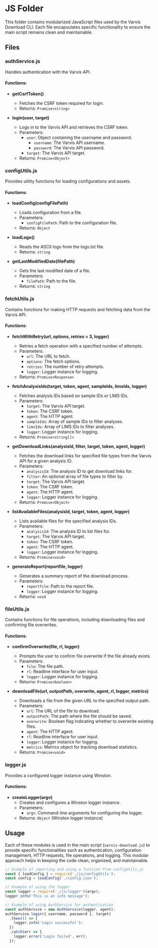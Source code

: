 # JS Folder

This folder contains modularized JavaScript files used by the Varvis Download CLI. Each file encapsulates specific functionality to ensure the main script remains clean and maintainable.

## Files

### authService.js

Handles authentication with the Varvis API.

#### Functions:

- **getCsrfToken()**
  - Fetches the CSRF token required for login.
  - Returns: `Promise<string>`

- **login(user, target)**
  - Logs in to the Varvis API and retrieves the CSRF token.
  - Parameters:
    - `user`: Object containing the username and password.
      - `username`: The Varvis API username.
      - `password`: The Varvis API password.
    - `target`: The Varvis API target.
  - Returns: `Promise<Object>`

### configUtils.js

Provides utility functions for loading configurations and assets.

#### Functions:

- **loadConfig(configFilePath)**
  - Loads configuration from a file.
  - Parameters:
    - `configFilePath`: Path to the configuration file.
  - Returns: `Object`

- **loadLogo()**
  - Reads the ASCII logo from the logo.txt file.
  - Returns: `string`

- **getLastModifiedDate(filePath)**
  - Gets the last modified date of a file.
  - Parameters:
    - `filePath`: Path to the file.
  - Returns: `string`

### fetchUtils.js

Contains functions for making HTTP requests and fetching data from the Varvis API.

#### Functions:

- **fetchWithRetry(url, options, retries = 3, logger)**
  - Retries a fetch operation with a specified number of attempts.
  - Parameters:
    - `url`: The URL to fetch.
    - `options`: The fetch options.
    - `retries`: The number of retry attempts.
    - `logger`: Logger instance for logging.
  - Returns: `Promise<Response>`

- **fetchAnalysisIds(target, token, agent, sampleIds, limsIds, logger)**
  - Fetches analysis IDs based on sample IDs or LIMS IDs.
  - Parameters:
    - `target`: The Varvis API target.
    - `token`: The CSRF token.
    - `agent`: The HTTP agent.
    - `sampleIds`: Array of sample IDs to filter analyses.
    - `limsIds`: Array of LIMS IDs to filter analyses.
    - `logger`: Logger instance for logging.
  - Returns: `Promise<string[]>`

- **getDownloadLinks(analysisId, filter, target, token, agent, logger)**
  - Fetches the download links for specified file types from the Varvis API for a given analysis ID.
  - Parameters:
    - `analysisId`: The analysis ID to get download links for.
    - `filter`: An optional array of file types to filter by.
    - `target`: The Varvis API target.
    - `token`: The CSRF token.
    - `agent`: The HTTP agent.
    - `logger`: Logger instance for logging.
  - Returns: `Promise<Object>`

- **listAvailableFiles(analysisId, target, token, agent, logger)**
  - Lists available files for the specified analysis IDs.
  - Parameters:
    - `analysisId`: The analysis ID to list files for.
    - `target`: The Varvis API target.
    - `token`: The CSRF token.
    - `agent`: The HTTP agent.
    - `logger`: Logger instance for logging.
  - Returns: `Promise<void>`

- **generateReport(reportfile, logger)**
  - Generates a summary report of the download process.
  - Parameters:
    - `reportfile`: Path to the report file.
    - `logger`: Logger instance for logging.
  - Returns: `void`

### fileUtils.js

Contains functions for file operations, including downloading files and confirming file overwrites.

#### Functions:

- **confirmOverwrite(file, rl, logger)**
  - Prompts the user to confirm file overwrite if the file already exists.
  - Parameters:
    - `file`: The file path.
    - `rl`: Readline interface for user input.
    - `logger`: Logger instance for logging.
  - Returns: `Promise<boolean>`

- **downloadFile(url, outputPath, overwrite, agent, rl, logger, metrics)**
  - Downloads a file from the given URL to the specified output path.
  - Parameters:
    - `url`: The URL of the file to download.
    - `outputPath`: The path where the file should be saved.
    - `overwrite`: Boolean flag indicating whether to overwrite existing files.
    - `agent`: The HTTP agent.
    - `rl`: Readline interface for user input.
    - `logger`: Logger instance for logging.
    - `metrics`: Metrics object for tracking download statistics.
  - Returns: `Promise<void>`

### logger.js

Provides a configured logger instance using Winston.

#### Functions:

- **createLogger(argv)**
  - Creates and configures a Winston logger instance.
  - Parameters:
    - `argv`: Command-line arguments for configuring the logger.
  - Returns: `Object` (Winston logger instance)

## Usage

Each of these modules is used in the main script (`varvis-download.js`) to provide specific functionalities such as authentication, configuration management, HTTP requests, file operations, and logging. This modular approach helps in keeping the code clean, organized, and maintainable.

```javascript
// Example of importing and using a function from configUtils.js
const { loadConfig } = require('./js/configUtils');
const config = loadConfig('./config.json');

// Example of using the logger
const logger = require('./js/logger')(argv);
logger.info('This is an info message');

// Example of using AuthService for authentication
const authService = new AuthService(logger, agent);
authService.login({ username, password }, target)
  .then(() => {
    logger.info('Login successful');
  })
  .catch(err => {
    logger.error('Login failed', err);
  });
